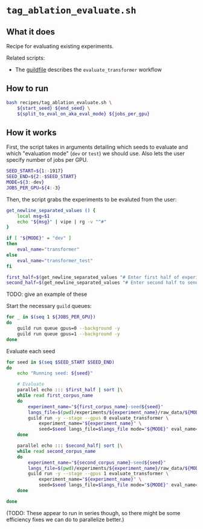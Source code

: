 # `tag_ablation_evaluate.sh`

## What it does

Recipe for evaluating existing experiments.

Related scripts:
- The [guildfile](guildfile.md) describes the `evaluate_transformer` workflow

## How to run

```bash
bash recipes/tag_ablation_evaluate.sh \
    ${start_seed} ${end_seed} \
    ${split_to_eval_on_aka_eval_mode} ${jobs_per_gpu}
```

## How it works

First, the script takes in arguments detailing which seeds to evaluate and which "evaluation mode" (`dev` or `test`) we should use. Also lets the user specify number of jobs per GPU.

```bash
SEED_START=${1:-1917}
SEED_END=${2:-$SEED_START}
MODE=${3:-dev}
JOBS_PER_GPU=${4:-3}
```

Then, the script grabs the experiments to be evaluted from the user:

```bash
get_newline_separated_values () {
    local msg=$1
    echo "${msg}" | vipe | rg -v "^#"
}

if [ "${MODE}" = "dev" ]
then
    eval_name="transformer"
else
    eval_name="transformer_test"
fi

first_half=$(get_newline_separated_values "# Enter first half of experiments (remove -seed[0-9]+)")
second_half=$(get_newline_separated_values "# Enter second half to send to GPU 1 (remove -seed[0-9]+)")
```

TODO: give an example of these

Start the necessary `guild` queues:

```bash
for _ in $(seq 1 ${JOBS_PER_GPU})
do
    guild run queue gpus=0 --background -y
    guild run queue gpus=1 --background -y
done
```

Evaluate each seed 

```bash
for seed in $(seq $SEED_START $SEED_END)
do
    echo "Running seed: ${seed}"

    # Evaluate
    parallel echo ::: $first_half | sort |\
    while read first_corpus_name
    do
        experiment_name="${first_corpus_name}-seed${seed}"
        langs_file=$(pwd)/experiments/${experiment_name}/raw_data/${MODE}.languages
        guild run -y --stage --gpus 0 evaluate_transformer \
            experiment_name="${experiment_name}" \
            seed=$seed langs_file=$langs_file mode="${MODE}" eval_name="${eval_name}"
    done

    parallel echo ::: $second_half| sort |\
    while read second_corpus_name
    do
        experiment_name="${second_corpus_name}-seed${seed}"
        langs_file=$(pwd)/experiments/${experiment_name}/raw_data/${MODE}.languages
        guild run -y --stage --gpus 1 evaluate_transformer \
            experiment_name="${experiment_name}" \
            seed=$seed langs_file=$langs_file mode="${MODE}" eval_name="${eval_name}"
    done

done
```

(TODO: These appear to run in series though, so there might be some efficiency fixes we can do to parallelize better.)
